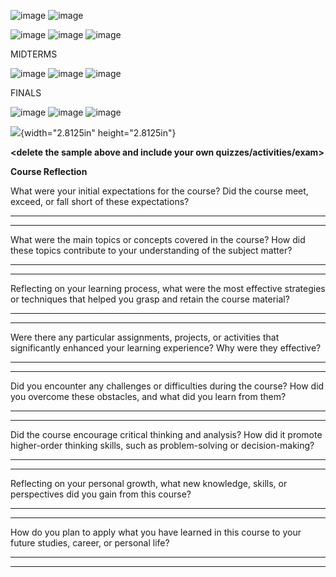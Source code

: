 ![image](https://github.com/user-attachments/assets/85725d22-e793-4855-9177-589f2c6ecc6d)
![image](https://github.com/user-attachments/assets/f47f1df0-7349-4ab8-bd6c-91ee6ad81caf)


![image](https://github.com/user-attachments/assets/e39dc5e1-5ca4-4d9e-ba72-2826fc7b1d9d)
![image](https://github.com/user-attachments/assets/f3f37b11-c804-4112-a3d3-7e1d627f6f0a)
![image](https://github.com/user-attachments/assets/323fec9b-5091-4749-9e12-b0a6835210a2)

MIDTERMS

![image](https://github.com/user-attachments/assets/917fe3be-e3b8-449e-8041-884bb1bb4943)
![image](https://github.com/user-attachments/assets/7950cdaa-4b49-4bc6-bb6d-bb9e8d616185)
![image](https://github.com/user-attachments/assets/40315341-5fae-4249-be0f-1a1dde4dbce2)

FINALS

![image](https://github.com/user-attachments/assets/3fe56ab9-7296-42f7-85da-3149a212c774)
![image](https://github.com/user-attachments/assets/877cc091-2f4d-4cc1-9ff4-2ac36c76bdad)
![image](https://github.com/user-attachments/assets/0c82bf9c-c804-4340-9403-720fe11e1aa0)



![](vertopal_dc55c9637ab946798803a90320d8f236/media/image1.png){width="2.8125in"
height="2.8125in"}

**\<delete the sample above and include your own
quizzes/activities/exam\>**

**Course Reflection**

What were your initial expectations for the course? Did the course meet,
exceed, or fall short of these expectations?

  -----------------------------------------------------------------------

  -----------------------------------------------------------------------

What were the main topics or concepts covered in the course? How did
these topics contribute to your understanding of the subject matter?

  -----------------------------------------------------------------------

  -----------------------------------------------------------------------

Reflecting on your learning process, what were the most effective
strategies or techniques that helped you grasp and retain the course
material?

  -----------------------------------------------------------------------

  -----------------------------------------------------------------------

Were there any particular assignments, projects, or activities that
significantly enhanced your learning experience? Why were they
effective?

  -----------------------------------------------------------------------

  -----------------------------------------------------------------------

Did you encounter any challenges or difficulties during the course? How
did you overcome these obstacles, and what did you learn from them?

  -----------------------------------------------------------------------

  -----------------------------------------------------------------------

Did the course encourage critical thinking and analysis? How did it
promote higher-order thinking skills, such as problem-solving or
decision-making?

  -----------------------------------------------------------------------

  -----------------------------------------------------------------------

Reflecting on your personal growth, what new knowledge, skills, or
perspectives did you gain from this course?

  -----------------------------------------------------------------------

  -----------------------------------------------------------------------

How do you plan to apply what you have learned in this course to your
future studies, career, or personal life?

  -----------------------------------------------------------------------

  -----------------------------------------------------------------------
